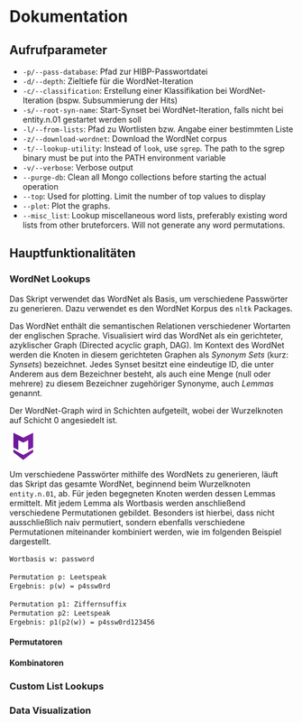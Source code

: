 # Dokumentation

## Aufrufparameter

- `-p/--pass-database`: Pfad zur HIBP-Passwortdatei
- `-d/--depth`: Zieltiefe für die WordNet-Iteration
- `-c/--classification`: Erstellung einer Klassifikation bei WordNet-Iteration (bspw. Subsummierung der Hits)
- `-s/--root-syn-name`: Start-Synset bei WordNet-Iteration, falls nicht bei entity.n.01 gestartet werden soll
- `-l/--from-lists`: Pfad zu Wortlisten bzw. Angabe einer bestimmten Liste
- `-z/--download-wordnet`: Download the WordNet corpus
- `-t/--lookup-utility`: Instead of `look`, use `sgrep`. The path to the sgrep binary must be put into the PATH environment variable
- `-v/--verbose`: Verbose output
- `--purge-db`: Clean all Mongo collections before starting the actual operation
- `--top`: Used for plotting. Limit the number of top values to display
- `--plot`: Plot the graphs.
- `--misc_list`: Lookup miscellaneous word lists, preferably existing word lists from other bruteforcers. Will not generate any word permutations.

## Hauptfunktionalitäten

### WordNet Lookups

Das Skript verwendet das WordNet als Basis, um verschiedene Passwörter zu generieren. Dazu verwendet es den WordNet Korpus des `nltk` Packages. 

Das WordNet enthält die semantischen Relationen verschiedener Wortarten der englischen Sprache. Visualisiert wird das WordNet als ein gerichteter, azyklischer Graph (Directed acyclic graph, DAG). Im Kontext des WordNet werden die Knoten in diesem gerichteten Graphen als _Synonym Sets_ (kurz: _Synsets_) bezeichnet. Jedes Synset besitzt eine eindeutige ID, die unter Anderem aus dem Bezeichner besteht, als auch eine Menge (null oder mehrere) zu diesem Bezeichner zugehöriger Synonyme, auch _Lemmas_ genannt.

Der WordNet-Graph wird in Schichten aufgeteilt, wobei der Wurzelknoten auf Schicht 0 angesiedelt ist.

![alt text](https://github.com/adam-p/markdown-here/raw/master/src/common/images/icon48.png "Struktur des WordNets")

Um verschiedene Passwörter mithilfe des WordNets zu generieren, läuft das Skript das gesamte WordNet, beginnend beim Wurzelknoten `entity.n.01`, ab. Für jeden begegneten Knoten werden dessen Lemmas ermittelt. Mit jedem Lemma als Wortbasis werden anschließend verschiedene Permutationen gebildet. Besonders ist hierbei, dass nicht ausschließlich naiv permutiert, sondern ebenfalls verschiedene Permutationen miteinander kombiniert werden, wie im folgenden Beispiel dargestellt.

```x
Wortbasis w: password

Permutation p: Leetspeak
Ergebnis: p(w) = p4ssw0rd

Permutation p1: Ziffernsuffix
Permutation p2: Leetspeak
Ergebnis: p1(p2(w)) = p4ssw0rd123456
```

#### Permutatoren

#### Kombinatoren

### Custom List Lookups

### Data Visualization

